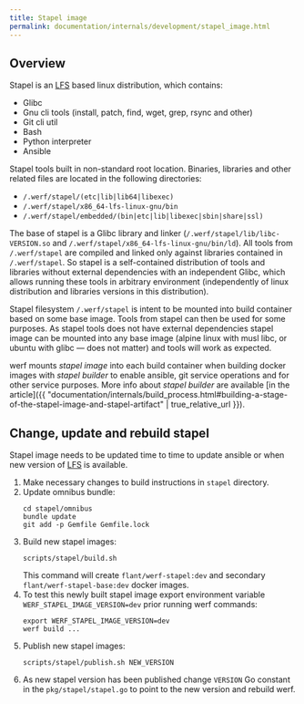 ```yaml
---
title: Stapel image
permalink: documentation/internals/development/stapel_image.html
---
```


## Overview

Stapel is an [LFS](http://www.linuxfromscratch.org/lfs/view/stable) based linux distribution, which contains:

 * Glibc
 * Gnu cli tools (install, patch, find, wget, grep, rsync and other)
 * Git cli util
 * Bash
 * Python interpreter
 * Ansible

Stapel tools built in non-standard root location. Binaries, libraries and other related files are located in the following directories:

 * `/.werf/stapel/(etc|lib|lib64|libexec)`
 * `/.werf/stapel/x86_64-lfs-linux-gnu/bin`
 * `/.werf/stapel/embedded/(bin|etc|lib|libexec|sbin|share|ssl)`

The base of stapel is a Glibc library and linker (`/.werf/stapel/lib/libc-VERSION.so` and `/.werf/stapel/x86_64-lfs-linux-gnu/bin/ld`). All tools from `/.werf/stapel` are compiled and linked only against libraries contained in `/.werf/stapel`. So stapel is a self-contained distribution of tools and libraries without external dependencies with an independent Glibc, which allows running these tools in arbitrary environment (independently of linux distribution and libraries versions in this distribution).

Stapel filesystem `/.werf/stapel` is intent to be mounted into build container based on some base image. Tools from stapel can then be used for some purposes. As stapel tools does not have external dependencies stapel image can be mounted into any base image (alpine linux with musl libc, or ubuntu with glibc — does not matter) and tools will work as expected.

werf mounts _stapel image_ into each build container when building docker images with _stapel builder_ to enable ansible, git service operations and for other service purposes. More info about _stapel builder_ are available [in the article]({{ "documentation/internals/build_process.html#building-a-stage-of-the-stapel-image-and-stapel-artifact" | true_relative_url }}).

## Change, update and rebuild stapel

Stapel image needs to be updated time to time to update ansible or when new version of [LFS](http://www.linuxfromscratch.org/lfs/view/stable) is available.

1.  Make necessary changes to build instructions in `stapel` directory.
2.  Update omnibus bundle:
    ```shell
    cd stapel/omnibus
    bundle update
    git add -p Gemfile Gemfile.lock
    ```
3.  Build new stapel images:
    ```shell
    scripts/stapel/build.sh
    ```
    This command will create `flant/werf-stapel:dev` and secondary `flant/werf-stapel-base:dev` docker images.
4.  To test this newly built stapel image export environment variable `WERF_STAPEL_IMAGE_VERSION=dev` prior running werf commands:
    ```shell
    export WERF_STAPEL_IMAGE_VERSION=dev
    werf build ...
    ```
5.  Publish new stapel images:
    ```shell
    scripts/stapel/publish.sh NEW_VERSION
    ```
6.  As new stapel version has been published change `VERSION` Go constant in the `pkg/stapel/stapel.go` to point to the new version and rebuild werf.
